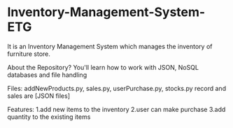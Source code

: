 # Inventory-Management-System-ETG
It is an Inventory Management System which manages the inventory of furniture store.

About the Repository?
You'll learn how to work with JSON, NoSQL databases and file handling

Files:
addNewProducts.py, sales.py, userPurchase.py, stocks.py
record and sales are [JSON files]

Features:
1.add new items to the inventory
2.user can make purchase
3.add quantity to the existing items
